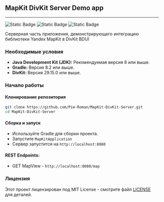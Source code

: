 ## MapKit DivKit Server Demo app
___
![Static Badge](https://img.shields.io/badge/divkit-orange?link=https%3A%2F%2Fgithub.com%2Fdivkit%2Fdivkit) ![Static Badge](https://img.shields.io/badge/mapkit-red?link=https%3A%2F%2Fyandex.ru%2Fmaps-api) ![Static Badge](https://img.shields.io/badge/spring-green)



Серверная часть приложения, демонстрирующего интеграцию библиотеки Yandex MapKit в DivKit BDUI

### Необходимые условия

- **Java Development Kit (JDK):** Рекомендуемая версия 8 или выше.
- **Gradle:** Версия 8.2 или выше.
- **DivKit:** Версия 29.15.0 или выше.

### Начало работы

#### Клонирование репозитория

```sh
git clone https://github.com/Pie-Roman/MapKit-DivKit-Server.git
cd MapKit-DivKit-Server
```

#### Сборка и запуск

- Используйте Gradle для сборки проекта.
- Запустите `MapKitApplication`
- Сервер запустится на `http://localhost:8080`

#### REST Endpoints:
- GET MapView - `http://localhost:8080/map`

### Лицензия

Этот проект лицензирован под MIT License - смотрите файл [LICENSE](LICENSE) для деталей.